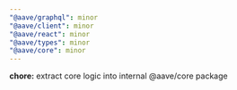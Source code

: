```yaml
---
"@aave/graphql": minor
"@aave/client": minor
"@aave/react": minor
"@aave/types": minor
"@aave/core": minor
---
```


**chore:** extract core logic into internal @aave/core package
